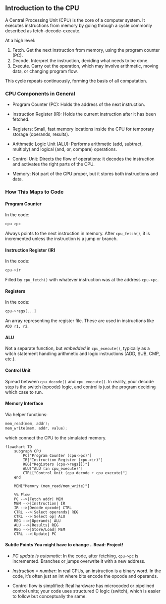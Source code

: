 
## Introduction to the CPU

A Central Processing Unit (CPU) is the core of a computer system.
It executes instructions from memory by going through a cycle commonly
described as fetch–decode–execute.

At a high level:
1. Fetch. Get the next instruction from memory, using the program counter (PC).
2. Decode. Interpret the instruction, deciding what needs to be done.
3. Execute. Carry out the operation, which may involve arithmetic, moving data,
   or changing program flow.

This cycle repeats continuously, forming the basis of all computation.


### CPU Components in General

- Program Counter (PC): Holds the address of the next instruction.

- Instruction Register (IR): Holds the current instruction after it
  has been fetched.

- Registers: Small, fast memory locations inside the CPU for temporary
  storage (operands, results).

- Arithmetic Logic Unit (ALU): Performs arithmetic (add, subtract,
  multiply) and logical (and, or, compare) operations.

- Control Unit: Directs the flow of operations: it decodes the
  instruction and activates the right parts of the CPU.

- Memory: Not part of the CPU proper, but it stores both instructions
  and data.



### How This Maps to Code

#### Program Counter

In the code:
```c
cpu->pc
```
Always points to the next instruction in memory. After `cpu_fetch()`,
it is incremented unless the instruction is a jump or branch.

#### Instruction Register (IR)

In the code:
```c
cpu->ir
```
Filled by `cpu_fetch()` with whatever instruction was at the address `cpu->pc`.

#### Registers

In the code:
```c
cpu->regs[...]
```
An array representing the register file. These are used in instructions
like `ADD r1, r2`.

#### ALU

Not a separate function, but *embedded* in `cpu_execute()`, typically as a 
witch statement handling arithmetic and logic instructions (ADD, SUB, CMP, etc.).


#### Control Unit

Spread between `cpu_decode()` and `cpu_execute()`. In reality, your decode step
is the switch (opcode) logic, and control is just the program deciding which case to run.


####  Memory Interface

Via helper functions:
```c
mem_read(mem, addr);
mem_write(mem, addr, value);
```
which connect the CPU to the simulated memory.


```mermaid
flowchart TD
    subgraph CPU
        PC["Program Counter (cpu->pc)"]
        IR["Instruction Register (cpu->ir)"]
        REG["Registers (cpu->regs[])"]
        ALU["ALU (in cpu_execute)"]
        CTRL["Control Unit (cpu_decode + cpu_execute)"]
    end

    MEM["Memory (mem_read/mem_write)"]

    %% Flow
    PC -->|Fetch addr| MEM
    MEM -->|Instruction| IR
    IR -->|Decode opcode| CTRL
    CTRL -->|Select operands| REG
    CTRL -->|Select op| ALU
    REG -->|Operands| ALU
    ALU -->|Results| REG
    REG -->|Store/Load| MEM
    CTRL -->|Update| PC
```


#### Subtle Points You might have to change .. Read: Project!

- *PC update is automatic*: In the code, after fetching, `cpu->pc` is incremented.
  Branches or jumps overwrite it with a new address.

- *Instruction = number*: In real CPUs, an instruction is a binary word.
  In the code, it’s often just an int where bits encode the opcode and operands.

- Control flow is simplified: Real hardware has microcoded or pipelined
  control units; your code uses structured C logic (switch),
  which is easier to follow but conceptually the same.


